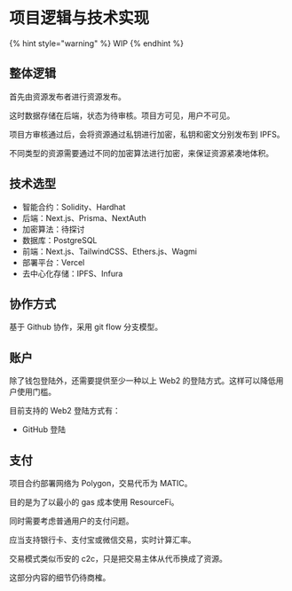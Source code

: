 # 项目逻辑与技术实现

{% hint style="warning" %}
WIP
{% endhint %}

## 整体逻辑

首先由资源发布者进行资源发布。

这时数据存储在后端，状态为待审核。项目方可见，用户不可见。

项目方审核通过后，会将资源通过私钥进行加密，私钥和密文分别发布到 IPFS。

不同类型的资源需要通过不同的加密算法进行加密，来保证资源紧凑地体积。

## 技术选型

* 智能合约：Solidity、Hardhat
* 后端：Next.js、Prisma、NextAuth
* 加密算法：待探讨
* 数据库：PostgreSQL
* 前端：Next.js、TailwindCSS、Ethers.js、Wagmi
* 部署平台：Vercel
* 去中心化存储：IPFS、Infura

## 协作方式

基于 Github 协作，采用 git flow 分支模型。

## 账户

除了钱包登陆外，还需要提供至少一种以上 Web2 的登陆方式。这样可以降低用户使用门槛。

目前支持的 Web2 登陆方式有：

* GitHub 登陆

## 支付

项目合约部署网络为 Polygon，交易代币为 MATIC。

目的是为了以最小的 gas 成本使用 ResourceFi。

同时需要考虑普通用户的支付问题。

应当支持银行卡、支付宝或微信交易，实时计算汇率。

交易模式类似币安的 c2c，只是把交易主体从代币换成了资源。

这部分内容的细节仍待商榷。

